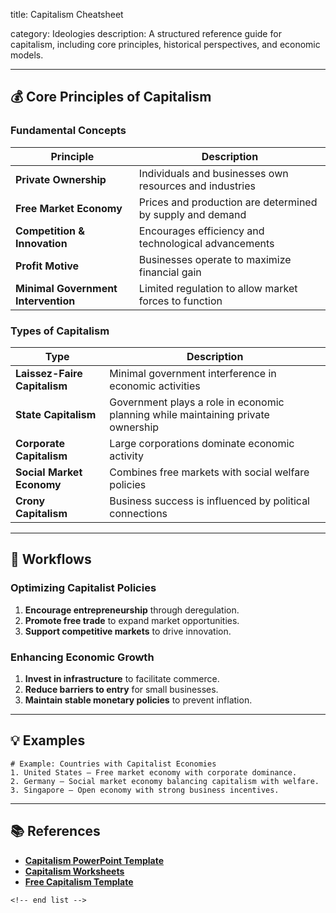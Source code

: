title: Capitalism Cheatsheet

category: Ideologies
description: A structured reference guide for capitalism, including core principles, historical perspectives, and economic models.

---

## 💰 **Core Principles of Capitalism**

### **Fundamental Concepts**

| Principle                                 | Description                                               |
| ----------------------------------------- | --------------------------------------------------------- |
| **Private Ownership**               | Individuals and businesses own resources and industries   |
| **Free Market Economy**             | Prices and production are determined by supply and demand |
| **Competition & Innovation**        | Encourages efficiency and technological advancements      |
| **Profit Motive**                   | Businesses operate to maximize financial gain             |
| **Minimal Government Intervention** | Limited regulation to allow market forces to function     |

### **Types of Capitalism**

| Type                               | Description                                                                      |
| ---------------------------------- | -------------------------------------------------------------------------------- |
| **Laissez-Faire Capitalism** | Minimal government interference in economic activities                           |
| **State Capitalism**         | Government plays a role in economic planning while maintaining private ownership |
| **Corporate Capitalism**     | Large corporations dominate economic activity                                    |
| **Social Market Economy**    | Combines free markets with social welfare policies                               |
| **Crony Capitalism**         | Business success is influenced by political connections                          |

---

## 🔄 **Workflows**

### **Optimizing Capitalist Policies**

1. **Encourage entrepreneurship** through deregulation.
2. **Promote free trade** to expand market opportunities.
3. **Support competitive markets** to drive innovation.

### **Enhancing Economic Growth**

1. **Invest in infrastructure** to facilitate commerce.
2. **Reduce barriers to entry** for small businesses.
3. **Maintain stable monetary policies** to prevent inflation.

---

## 💡 **Examples**

```plaintext
# Example: Countries with Capitalist Economies
1. United States – Free market economy with corporate dominance.  
2. Germany – Social market economy balancing capitalism with welfare.  
3. Singapore – Open economy with strong business incentives.  
```

---

## 📚 **References**

- **[Capitalism PowerPoint Template](https://www.sketchbubble.com/en/presentation-capitalism.html)**
- **[Capitalism Worksheets](https://kidskonnect.com/social-studies/capitalism/)**
- **[Free Capitalism Template](https://www.template.net/edit-online/397020/capitalism)**

```
<!-- end list -->
```
